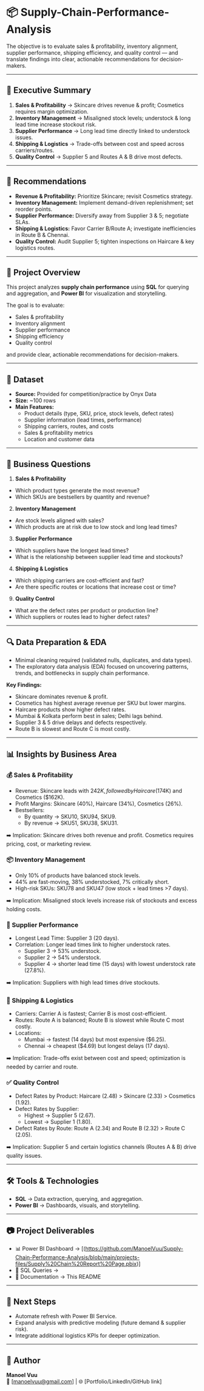 # 📦 Supply-Chain-Performance-Analysis
The objective is to evaluate sales &amp; profitability, inventory alignment, supplier performance, shipping efficiency, and quality control — and translate findings into clear, actionable recommendations for decision-makers.

---

## 📌 Executive Summary

1. **Sales & Profitability** → Skincare drives revenue & profit; Cosmetics requires margin optimization.  
2. **Inventory Management** → Misaligned stock levels; understock & long lead time increase stockout risk.  
3. **Supplier Performance** → Long lead time directly linked to understock issues.  
4. **Shipping & Logistics** → Trade-offs between cost and speed across carriers/routes.  
5. **Quality Control** → Supplier 5 and Routes A & B drive most defects.  

---

## 🚀 Recommendations

- **Revenue & Profitability:** Prioritize Skincare; revisit Cosmetics strategy.  
- **Inventory Management:** Implement demand-driven replenishment; set reorder points.  
- **Supplier Performance:** Diversify away from Supplier 3 & 5; negotiate SLAs.  
- **Shipping & Logistics:** Favor Carrier B/Route A; investigate inefficiencies in Route B & Chennai.  
- **Quality Control:** Audit Supplier 5; tighten inspections on Haircare & key logistics routes.  

---

## 📌 Project Overview
This project analyzes **supply chain performance** using **SQL** for querying and aggregation, and **Power BI** for visualization and storytelling.  

The goal is to evaluate:
- Sales & profitability  
- Inventory alignment  
- Supplier performance  
- Shipping efficiency  
- Quality control  

and provide clear, actionable recommendations for decision-makers.  

---

## 📂 Dataset
- **Source:** Provided for competition/practice by Onyx Data  
- **Size:** ~100 rows  
- **Main Features:**  
  - Product details (type, SKU, price, stock levels, defect rates)  
  - Supplier information (lead times, performance)  
  - Shipping carriers, routes, and costs  
  - Sales & profitability metrics  
  - Location and customer data  

---

## 🎯 Business Questions

1. **Sales & Profitability**
- Which product types generate the most revenue?
- Which SKUs are bestsellers by quantity and revenue?
  
2. **Inventory Management**
- Are stock levels aligned with sales?
- Which products are at risk due to low stock and long lead times?

3. **Supplier Performance**
- Which suppliers have the longest lead times?
- What is the relationship between supplier lead time and stockouts?
  
4. **Shipping & Logistics**
- Which shipping carriers are cost-efficient and fast?
- Are there specific routes or locations that increase cost or time?
  
9. **Quality Control**
- What are the defect rates per product or production line?
- Which suppliers or routes lead to higher defect rates?

---

## 🔍 Data Preparation & EDA

- Minimal cleaning required (validated nulls, duplicates, and data types).  
- The exploratory data analysis (EDA) focused on uncovering patterns, trends, and bottlenecks in supply chain performance.  

**Key Findings:**

- Skincare dominates revenue & profit.  
- Cosmetics has highest average revenue per SKU but lower margins.  
- Haircare products show higher defect rates.  
- Mumbai & Kolkata perform best in sales; Delhi lags behind.  
- Supplier 3 & 5 drive delays and defects respectively.
- Route B is slowest and Route C is most costly.  

---

## 📊 Insights by Business Area

### 💰 Sales & Profitability
- Revenue: Skincare leads with $242K, followed by Haircare ($174K) and Cosmetics ($162K).
- Profit Margins: Skincare (40%), Haircare (34%), Cosmetics (26%).
- Bestsellers:
  - By quantity → SKU10, SKU94, SKU9.
  - By revenue → SKU51, SKU38, SKU31.
    
➡️ Implication: Skincare drives both revenue and profit. Cosmetics requires pricing, cost, or marketing review.
  

### 📦 Inventory Management
- Only 10% of products have balanced stock levels.
- 44% are fast-moving, 38% understocked, 7% critically short.
- High-risk SKUs: SKU78 and SKU47 (low stock + lead times >7 days).
  
➡️ Implication: Misaligned stock levels increase risk of stockouts and excess holding costs.


### 🤝 Supplier Performance
- Longest Lead Time: Supplier 3 (20 days).
- Correlation: Longer lead times link to higher understock rates.
  - Supplier 3 → 53% understock.
  - Supplier 2 → 54% understock.
  - Supplier 4 → shorter lead time (15 days) with lowest understock rate (27.8%).
    
➡️ Implication: Suppliers with high lead times drive stockouts.


### 🚚 Shipping & Logistics
- Carriers: Carrier A is fastest; Carrier B is most cost-efficient.
- Routes: Route A is balanced; Route B is slowest while Route C most costly.
- Locations:
  - Mumbai → fastest (14 days) but most expensive ($6.25).
  - Chennai → cheapest ($4.69) but longest delays (17 days).
    
➡️ Implication: Trade-offs exist between cost and speed; optimization is needed by carrier and route.
 

### ✅ Quality Control
- Defect Rates by Product: Haircare (2.48) > Skincare (2.33) > Cosmetics (1.92).
- Defect Rates by Supplier:
  - Highest → Supplier 5 (2.67).
  - Lowest → Supplier 1 (1.80).
- Defect Rates by Route: Route A (2.34) and Route B (2.32) > Route C (2.05).
  
➡️ Implication: Supplier 5 and certain logistics channels (Routes A & B) drive quality issues.
 
---

## 🛠 Tools & Technologies
- **SQL** → Data extraction, querying, and aggregation.  
- **Power BI** → Dashboards, visuals, and storytelling.  

---

## 📷 Project Deliverables
- 📊 Power BI Dashboard → [(https://github.com/ManoelVuu/Supply-Chain-Performance-Analysis/blob/main/projects-files/Supply%20Chain%20Report%20Page.pbix)] 
- 📜 SQL Queries →   
- 📑 Documentation → This README  

---

## 📌 Next Steps
- Automate refresh with Power BI Service.  
- Expand analysis with predictive modeling (future demand & supplier risk).  
- Integrate additional logistics KPIs for deeper optimization.  

---

## 👤 Author
**Manoel Vuu**  
📧 [manoelvuu@gmail.com] | 🌐 [Portfolio/LinkedIn/GitHub link]  

